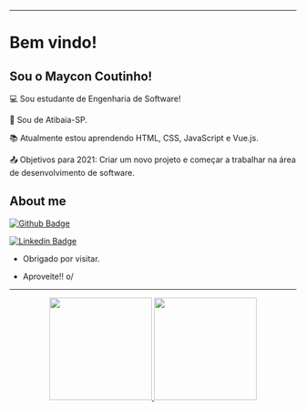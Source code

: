 ----------------------------------------------------------------------------

# Bem vindo!

 

## Sou o Maycon Coutinho!

 

:computer: Sou estudante de Engenharia de Software!

:house_with_garden: Sou de Atibaia-SP.

:books: Atualmente estou aprendendo HTML, CSS, JavaScript e Vue.js.

:outbox_tray: Objetivos para 2021: Criar um novo projeto e começar a trabalhar na área de desenvolvimento de software.

 

## About me

[![Github Badge](https://img.shields.io/badge/-Github-000?style=flat-square&logo=Github&logoColor=white&link=LINK_GIT)](https://github.com/coutinho-maycon)

[![Linkedin Badge](https://img.shields.io/badge/LinkedIn-0077B5?style=for-the-badge&logo=linkedin&logoColor=white)]( https://www.linkedin.com/in/coutinhomaycon/)



- Obrigado por visitar.

- Aproveite!! o/

----------------------------------------------------------------------------------
<div align="center">
  <a href="https://github.com/coutinho-maycon">
  <img height="180em" src="https://github-readme-stats.vercel.app/api?username=coutinho-maycon&show_icons=true&theme=dracula&include_all_commits=true&count_private=true"/>
  <img height="180em" src="https://github-readme-stats.vercel.app/api/top-langs/?username=coutinho-maycon&layout=compact&langs_count=7&theme=dracula"/>
</div>
